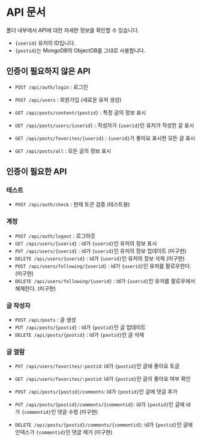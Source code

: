 API 문서
=======

폴더 내부에서 API에 대한 자세한 정보를 확인할 수 있습니다.
- `{userid}` 유저의 ID입니다.
- `{postid}`는 MongoDB의 ObjectDB를 그대로 사용합니다.

인증이 필요하지 않은 API
--------------------

- `POST /api/auth/login` : 로그인
- `POST /api/users` : 회원가입 (새로운 유저 생성)

- `GET /api/posts/content/{postid}` : 특정 글의 정보 표시
- `GET /api/posts/users/{userid}` : 작성자가 `{userid}`인 유저가 작성한 글 표시
- `GET /api/posts/favorites/{userid}` : `{userid}`가 좋아요 표시한 모든 글 표시
- `GET /api/posts/all` : 모든 글의 정보 표시

인증이 필요한 API
--------------

### 테스트

- `POST /api/auth/check` : 현재 토큰 검증 (테스트용)

### 계정

- `POST /api/auth/logout` : 로그아웃
- `GET /api/users/{userid}` : id가 `{userid}`인 유저의 정보 표시
- `PUT /api/users/{userid}` : id가 `{userid}`인 유저의 정보 업데이트 (미구현)
- `DELETE /api/users/{userid}` : id가 `{userid}`인 유저의 정보 삭제 (미구현)
- `POST /api/users/following/{userid}` : id가 `{userid}`인 유저를 팔로우한다. (미구현)
- `DELETE /api/users/following/{userid}` : id가 `{userid}`인 유저를 팔로우에서 해제한다. (미구현)

### 글 작성자

- `POST /api/posts` : 글 생성
- `PUT /api/posts/{postid}` : id가 `{postid}`인 글 업데이트
- `DELETE /api/posts/{postid}` : id가 `{postid}`인 글 삭제

### 글 열람

- `PUT /api/users/favorites/:postid`: id가 `{postid}`인 글에 좋아요 토글
- `GET /api/users/favorites/:postid`: id가 `{postid}`인 글의 좋아요 여부 확인

- `POST /api/posts/{postid}/comments`: id가 `{postid}`인 글에 댓글 추가
- `PUT /api/posts/{postid}/comments/{commentid}`: id가 `{postid}`인 글에 id가 `{commentid}`인 댓글 수정 (미구현)
- `DELETE /api/posts/{postid}/comments/{commentid}`: id가 `{postid}`인 글에 인덱스가 `{commentid}`인 댓글 제거 (미구현)